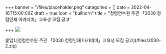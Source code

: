 +++
banner = "/files/placeholder.png"
categories = []
date = 2022-04-16T15:00:00Z
draft = true
icon = "bullhorn"
title = "청렴연수원 주관 「2030 청렴인재 아카데미」교육생 모집 공고"

+++
![](/files/2030.jpg)

붙임1.\[청렴연수원 주관 「2030 청렴인재 아카데미」교육생 모집 공고\](/files/2030-2.zip)